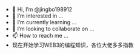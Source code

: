 - 👋 Hi, I’m @jingbo198912
- 👀 I’m interested in ...
- 🌱 I’m currently learning ...
- 💞️ I’m looking to collaborate on ...
- 📫 How to reach me ...
- 现在开始学习WEB3的编程知识，各位大佬多多指教

<!---
jingbo198912/jingbo198912 is a ✨ special ✨ repository because its `README.md` (this file) appears on your GitHub profile.
You can click the Preview link to take a look at your changes.
--->
